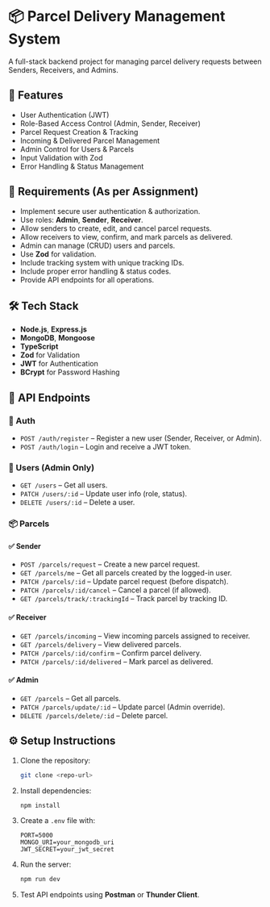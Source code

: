 # 📦 Parcel Delivery Management System

A full-stack backend project for managing parcel delivery requests between Senders, Receivers, and Admins.

## 🚀 Features

- User Authentication (JWT)
- Role-Based Access Control (Admin, Sender, Receiver)
- Parcel Request Creation & Tracking
- Incoming & Delivered Parcel Management
- Admin Control for Users & Parcels
- Input Validation with Zod
- Error Handling & Status Management

## 📌 Requirements (As per Assignment)

- Implement secure user authentication & authorization.
- Use roles: **Admin**, **Sender**, **Receiver**.
- Allow senders to create, edit, and cancel parcel requests.
- Allow receivers to view, confirm, and mark parcels as delivered.
- Admin can manage (CRUD) users and parcels.
- Use **Zod** for validation.
- Include tracking system with unique tracking IDs.
- Include proper error handling & status codes.
- Provide API endpoints for all operations.

## 🛠️ Tech Stack

- **Node.js**, **Express.js**
- **MongoDB**, **Mongoose**
- **TypeScript**
- **Zod** for Validation
- **JWT** for Authentication
- **BCrypt** for Password Hashing

## 🔗 API Endpoints

### 🔐 Auth

- `POST /auth/register` – Register a new user (Sender, Receiver, or Admin).
- `POST /auth/login` – Login and receive a JWT token.

### 👥 Users (Admin Only)

- `GET /users` – Get all users.
- `PATCH /users/:id` – Update user info (role, status).
- `DELETE /users/:id` – Delete a user.

### 📦 Parcels

#### ✅ Sender

- `POST /parcels/request` – Create a new parcel request.
- `GET /parcels/me` – Get all parcels created by the logged-in user.
- `PATCH /parcels/:id` – Update parcel request (before dispatch).
- `PATCH /parcels/:id/cancel` – Cancel a parcel (if allowed).
- `GET /parcels/track/:trackingId` – Track parcel by tracking ID.

#### ✅ Receiver

- `GET /parcels/incoming` – View incoming parcels assigned to receiver.
- `GET /parcels/delivery` – View delivered parcels.
- `PATCH /parcels/:id/confirm` – Confirm parcel delivery.
- `PATCH /parcels/:id/delivered` – Mark parcel as delivered.

#### ✅ Admin

- `GET /parcels` – Get all parcels.
- `PATCH /parcels/update/:id` – Update parcel (Admin override).
- `DELETE /parcels/delete/:id` – Delete parcel.

## ⚙️ Setup Instructions

1. Clone the repository:

   ```bash
   git clone <repo-url>
   ```

2. Install dependencies:

   ```bash
   npm install
   ```

3. Create a `.env` file with:

   ```env
   PORT=5000
   MONGO_URI=your_mongodb_uri
   JWT_SECRET=your_jwt_secret
   ```

4. Run the server:

   ```bash
   npm run dev
   ```

5. Test API endpoints using **Postman** or **Thunder Client**.
